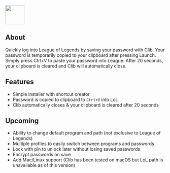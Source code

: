 <img src='https://github.com/sociallymellow/clib/raw/master/images/icon.png' width=60>

## About
Quickly log into League of Legends by saving your password with Clib. Your password is temporarily copied to your clipboard after pressing Launch. Simply press Ctrl+V to paste your password into League. After 20 seconds, your clipboard is cleared and Clib will automatically close.

## Features
* Simple installer with shortcut creator
* Password is copied to clipboard to `Ctrl+V` into LoL
* Clib automatically closes & your clipboard is cleared after 20 seconds

## Upcoming
* Ability to change default program and path (not exclusive to League of Legends)
* Multiple profiles to easily switch between programs and passwords
* Lock with pin to unlock later without losing saved passwords
* Encrypt passwords on save
* Add Mac/Linux support (Clib has been tested on macOS but LoL path is unavailable as of this version)
